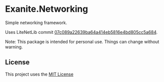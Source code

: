 # Exanite.Networking

Simple networking framework.

Uses LiteNetLib commit [07c089a22639ba64a414eb5816e4bd805cc5a684](https://github.com/RevenantX/LiteNetLib/commit/07c089a22639ba64a414eb5816e4bd805cc5a684).

Note: This package is intended for personal use. Things can change without warning.

## License

This project uses the [MIT License](https://github.com/Exanite/Exanite.Core/blob/main/LICENSE.md)
